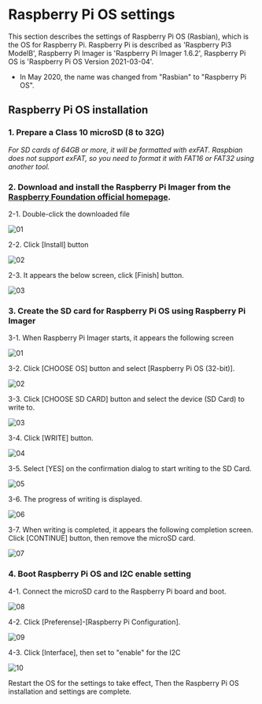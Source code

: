 # Raspberry Pi OS settings

This section describes the settings of Raspberry Pi OS (Rasbian), which is the OS for Raspberry Pi.
Raspberry Pi is described as 'Raspberry Pi3 ModelB', 
Raspberry Pi Imager is 'Raspberry Pi Imager 1.6.2',
Raspberry Pi OS is 'Raspberry Pi OS Version 2021-03-04'.
* In May 2020, the name was changed from "Rasbian" to "Raspberry Pi OS".

## Raspberry Pi OS installation
<a name="osInstallation"></a>

### 1. Prepare a Class 10 microSD (8 to 32G)

*For SD cards of 64GB or more, it will be formatted with exFAT.
Raspbian does not support exFAT, so you need to format it with FAT16 or FAT32 using another tool.*

### 2. Download and install the Raspberry Pi Imager from the [Raspberry Foundation official homepage](https://raspberrypi.org/software/).


2-1. Double-click the downloaded file

![01](/install/img/imager-00.png)  

2-2. Click [Install] button

![02](/install/img/imager-01.png)  

2-3. It appears the below screen, click [Finish] button.

![03](/install/img/imager-02.png)  

### 3. Create the SD card for Raspberry Pi OS using Raspberry Pi Imager

3-1. When Raspberry Pi Imager starts, it appears the following screen

   ![01](/install/img/osInstall-01.png)  


3-2. Click [CHOOSE OS] button and select [Raspberry Pi OS (32-bit)].

   ![02](/install/img/osInstall-02.png) 

3-3. Click [CHOOSE SD CARD] button and select the device (SD Card) to write to.

  ![03](/install/img/osInstall-03.png) 

3-4. Click [WRITE] button.

  ![04](/install/img/osInstall-04.png) 

3-5. Select [YES] on the confirmation dialog to start writing to the SD Card.

  ![05](/install/img/osInstall-05.png) 

3-6. The progress of writing is displayed.

  ![06](/install/img/osInstall-07.png) 

3-7. When writing is completed, it appears the following completion screen.
Click [CONTINUE] button, then remove the microSD card.

  ![07](/install/img/osInstall-08.png) 

### 4. Boot Raspberry Pi OS and I2C enable setting

4-1. Connect the microSD card to the Raspberry Pi board and boot.

  ![08](/install/img/osInstall-09.png) 

4-2. Click [Preferense]-[Raspberry Pi Configuration].

  ![09](/install/img/i2cSetting-01.jpg) 

<a name="i2cEnableSetting"></a>
4-3. Click [Interface], then set to "enable" for the I2C

  ![10](/install/img/i2cSetting-02.jpg)  

Restart the OS for the settings to take effect, Then the Raspberry Pi OS installation and settings are complete.

